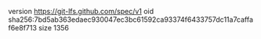 version https://git-lfs.github.com/spec/v1
oid sha256:7bd5ab363edaec930047ec3bc61592ca93374f6433757dc11a7caffaf6e8f713
size 1356
